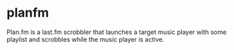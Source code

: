 # planfm
Plan.fm is a last.fm scrobbler that launches a target music player with some playlist and scrobbles while the music player is active.
